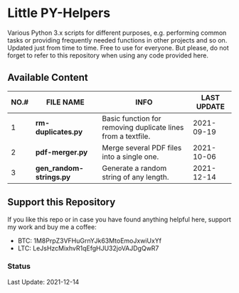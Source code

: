 ﻿# Little PY-Helpers

Various Python 3.x scripts for different purposes, e.g. performing common tasks or providing frequently needed functions in other projects and so on.<br>
Updated just from time to time. Free to use for everyone. But please, do not forget to refer to this repository when using any code provided here.

## Available Content

|NO.#|FILE NAME|INFO|LAST UPDATE|
|----|---------|----|-----------|
|1|**rm-duplicates.py**|Basic function for removing duplicate lines from a textfile.|2021-09-19|
|2|**pdf-merger.py**|Merge several PDF files into a single one.|2021-10-06|
|3|**gen_random-strings.py**|Generate a random string of any length.|2021-12-14|

## Support this Repository

If you like this repo or in case you have found anything helpful here, support my work and buy me a coffee:

 - BTC: 1M8PrpZ3VFHuGrnYJk63MtoEmoJxwiUxYf
 - LTC: LeJsHzcMixhvR1qEfgHJU32joVAJDgQwR7

### Status

Last Update: 2021-12-14
